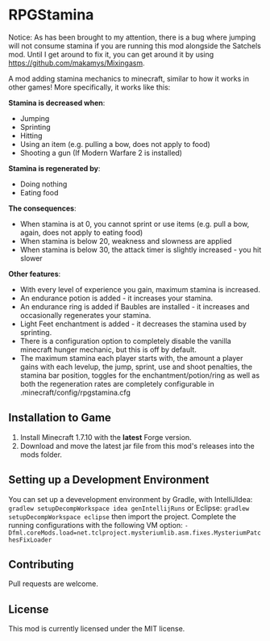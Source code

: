 # RPGStamina

Notice: As has been brought to my attention, there is a bug where jumping will not consume stamina if you are running this mod alongside the Satchels mod. Until I get around to fix it, you can get around it by using https://github.com/makamys/Mixingasm.

A mod adding stamina mechanics to minecraft, similar to how it works in other games! More specifically, it works like this:

**Stamina is decreased when**:
* Jumping
* Sprinting
* Hitting
* Using an item (e.g. pulling a bow, does not apply to food)
* Shooting a gun (If Modern Warfare 2 is installed)

**Stamina is regenerated by**:
* Doing nothing
* Eating food

**The consequences**:
* When stamina is at 0, you cannot sprint or use items (e.g. pull a bow, again, does not apply to eating food)
* When stamina is below 20, weakness and slowness are applied
* When stamina is below 30, the attack timer is slightly increased - you hit slower

**Other features**:
* With every level of experience you gain, maximum stamina is increased.
* An endurance potion is added - it increases your stamina.
* An endurance ring is added if Baubles are installed - it increases and occasionally regenerates your stamina.
* Light Feet enchantment is added - it decreases the stamina used by sprinting.
* There is a configuration option to completely disable the vanilla minecraft hunger mechanic, but this is off by default.
* The maximum stamina each player starts with, the amount a player gains with each levelup, the jump, sprint, use and shoot penalties, the stamina bar position, toggles for the enchantment/potion/ring as well as both the regeneration rates are completely configurable in .minecraft/config/rpgstamina.cfg

## Installation to Game

1. Install Minecraft 1.7.10 with the **latest** Forge version.
2. Download and move the latest jar file from this mod's releases into the mods folder.

## Setting up a Development Environment

You can set up a devevelopment environment by Gradle, with IntelliJIdea: `gradlew setupDecompWorkspace idea genIntellijRuns` or Eclipse: `gradlew setupDecompWorkspace eclipse` then import the project. Complete the running configurations with the following VM option: `-Dfml.coreMods.load=net.tclproject.mysteriumlib.asm.fixes.MysteriumPatchesFixLoader`

## Contributing
Pull requests are welcome.

## License
This mod is currently licensed under the MIT license.
